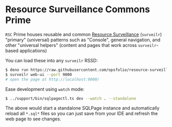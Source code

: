 # Resource Surveillance Commons Prime

`RSC` Prime houses reusable and common
[Resource Surveillance](https://www.opsfolio.com/surveilr) (`surveilr`)
"primary" (universal) patterns such as "Console", general navigation, and other
"universal helpers" (content and pages that work across `surveilr`-based
applications)

You can load these into any `surveilr` RSSD:

```bash
$ deno run https://raw.githubusercontent.com/opsfolio/resource-surveillance-commons/main/prime/ux.sql.ts | sqlite3 resource-surveillance.sqlite.db
$ surveilr web-ui --port 9000
# open the page at http://localhost:9000/
```

Ease development using `watch` mode:

```bash
$ ../support/bin/sqlpagectl.ts dev --watch . --standalone
```

The above would start a standalone SQLPage instance and automatically reload all
`*.sql*` files so you can just save from your IDE and refresh the web page to
see changes.
